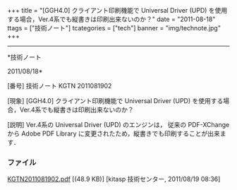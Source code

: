 ﻿+++
title = "[GGH4.0] クライアント印刷機能で Universal Driver (UPD) を使用する場合，Ver.4系でも縦書きは印刷出来ないのか？"
date = "2011-08-18"
ttags = ["技術ノート"]
tcategories = ["tech"]
banner = "img/technote.jpg"
+++

-----------------------------------------------------------------------------------------------------------------------------

*技術ノート

2011/08/18*


[番号]
技術ノート KGTN 2011081902

[現象]
[GGH4.0] クライアント印刷機能で Universal Driver (UPD)
を使用する場合，Ver.4系でも縦書きは印刷出来ないのか？

[説明]
Ver.4系の Universal Driver (UPD) のエンジンは， 従来の PDF-XChange から
Adobe PDF Library に変更されたため，縦書きでも印刷することが出来ます．


### ファイル

 
 


[KGTN2011081902.pdf](http://techreport.kitasp.net/attachments/download/598/KGTN2011081902.pdf)
 [(48.9 KB)] [kitasp 技術センター, 2011/08/19
08:36]


 


 

